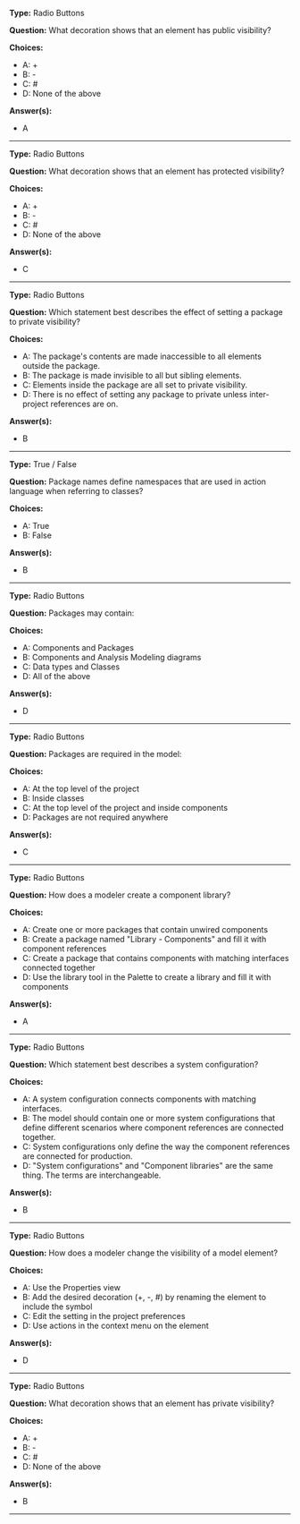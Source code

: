 __Type:__  Radio Buttons
 
__Question:__  What decoration shows that an element has public visibility?
 
__Choices:__
  - A: +
  - B: -
  - C: #
  - D: None of the above
  
__Answer(s):__
  - A
  
----

__Type:__  Radio Buttons
 
__Question:__  What decoration shows that an element has protected visibility?
 
__Choices:__
  - A: +
  - B: -
  - C: #
  - D: None of the above
  
__Answer(s):__
  - C
  
----

__Type:__  Radio Buttons
 
__Question:__  Which statement best describes the effect of setting a package to private visibility?
 
__Choices:__
  - A: The package's contents are made inaccessible to all elements outside the package.
  - B: The package is made invisible to all but sibling elements.
  - C: Elements inside the package are all set to private visibility.
  - D: There is no effect of setting any package to private unless inter-project references are on.
  
__Answer(s):__
  - B
  
----

__Type:__  True / False
 
__Question:__  Package names define namespaces that are used in action language when referring to classes? 
 
__Choices:__
  - A: True
  - B: False
  
__Answer(s):__
  - B
  
----

__Type:__  Radio Buttons
 
__Question:__  Packages may contain:
 
__Choices:__
  - A: Components and Packages
  - B: Components and Analysis Modeling diagrams
  - C: Data types and Classes
  - D: All of the above
  
__Answer(s):__
  - D
  
----

__Type:__  Radio Buttons
 
__Question:__  Packages are required in the model:
 
__Choices:__
  - A: At the top level of the project
  - B: Inside classes
  - C: At the top level of the project and inside components
  - D: Packages are not required anywhere
  
__Answer(s):__
  - C
  
----

__Type:__  Radio Buttons
 
__Question:__  How does a modeler create a component library?
 
__Choices:__
  - A: Create one or more packages that contain unwired components
  - B: Create a package named "Library - Components" and fill it with component references
  - C: Create a package that contains components with matching interfaces connected together
  - D: Use the library tool in the Palette to create a library and fill it with components
  
__Answer(s):__
  - A
  
----

__Type:__  Radio Buttons
 
__Question:__  Which statement best describes a system configuration?
 
__Choices:__
  - A: A system configuration connects components with matching interfaces.
  - B: The model should contain one or more system configurations that define different scenarios where component references are connected together.
  - C: System configurations only define the way the component references are connected for production.
  - D: "System configurations" and "Component libraries" are the same thing.  The terms are interchangeable.
  
__Answer(s):__
  - B
  
----

__Type:__  Radio Buttons
 
__Question:__  How does a modeler change the visibility of a model element?
 
__Choices:__
  - A: Use the Properties view
  - B: Add the desired decoration (+, -, #) by renaming the element to include the symbol
  - C: Edit the setting in the project preferences
  - D: Use actions in the context menu on the element
  
__Answer(s):__
  - D
  
----

__Type:__  Radio Buttons
 
__Question:__  What decoration shows that an element has private visibility?
 
__Choices:__
  - A: +
  - B: -
  - C: #
  - D: None of the above
  
__Answer(s):__
  - B
  
----
